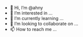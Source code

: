 - 👋 Hi, I’m @ahny
- 👀 I’m interested in ...
- 🌱 I’m currently learning ...
- 💞️ I’m looking to collaborate on ...
- 📫 How to reach me ...

<!---
ahny/ahny is a ✨ special ✨ repository because its `README.md` (this file) appears on your GitHub profile.
You can click the Preview link to take a look at your changes.
--->
